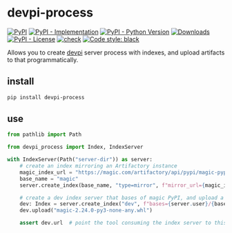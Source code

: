 # devpi-process

[![PyPI](https://img.shields.io/pypi/v/devpi-process?style=flat-square)](https://pypi.org/project/devpi-process)
[![PyPI - Implementation](https://img.shields.io/pypi/implementation/devpi-process?style=flat-square)](https://pypi.org/project/devpi-process)
[![PyPI - Python Version](https://img.shields.io/pypi/pyversions/devpi-process?style=flat-square)](https://pypi.org/project/devpi-process)
[![Downloads](https://static.pepy.tech/badge/devpi-process/month)](https://pepy.tech/project/devpi-process)
[![PyPI - License](https://img.shields.io/pypi/l/devpi-process?style=flat-square)](https://opensource.org/licenses/MIT)
[![check](https://github.com/tox-dev/devpi-process/workflows/check/badge.svg)](https://github.com/tox-dev/devpi-process/actions?query=workflow%3Acheck)
[![Code style:
black](https://img.shields.io/badge/code%20style-black-000000.svg?style=flat-square)](https://github.com/psf/black)

Allows you to create [devpi](https://devpi.net/docs/devpi/devpi/stable/+d/index.html) server process with indexes, and
upload artifacts to that programmatically.

## install

```sh
pip install devpi-process
```

## use

```python
from pathlib import Path

from devpi_process import Index, IndexServer

with IndexServer(Path("server-dir")) as server:
    # create an index mirroring an Artifactory instance
    magic_index_url = "https://magic.com/artifactory/api/pypi/magic-pypi/simple"
    base_name = "magic"
    server.create_index(base_name, "type=mirror", f"mirror_url={magic_index_url}")

    # create a dev index server that bases of magic PyPI, and upload a wheel to it
    dev: Index = server.create_index("dev", f"bases={server.user}/{base_name}")
    dev.upload("magic-2.24.0-py3-none-any.whl")

    assert dev.url  # point the tool consuming the index server to this
```
